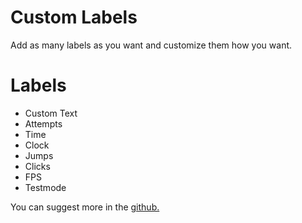 # <cg>Custom Labels</c>

Add as <cl>many labels</c> as you want and <cj>customize</c> them how you want. 

# <cy>Labels</c>

* Custom Text
* Attempts
* Time
* Clock
* Jumps
* Clicks
* FPS
* Testmode

You can suggest more in the [github.](https://github.com/ZiLko/Custom_Labels)
